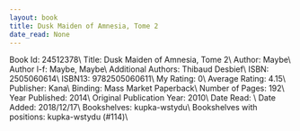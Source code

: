 ```yaml
---
layout: book
title: Dusk Maiden of Amnesia, Tome 2
date_read: None
---
```


Book Id: 24512378\ 
Title: Dusk Maiden of Amnesia, Tome 2\ 
Author: Maybe\ 
Author l-f: Maybe, Maybe\ 
Additional Authors: Thibaud Desbief\ 
ISBN: 2505060614\ 
ISBN13: 9782505060611\ 
My Rating: 0\ 
Average Rating: 4.15\ 
Publisher: Kana\ 
Binding: Mass Market Paperback\ 
Number of Pages: 192\ 
Year Published: 2014\ 
Original Publication Year: 2010\ 
Date Read: \ 
Date Added: 2018/12/17\ 
Bookshelves: kupka-wstydu\ 
Bookshelves with positions: kupka-wstydu (#114)\ 

